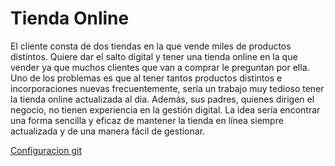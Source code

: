 # Tienda Online
El cliente consta de dos tiendas en la que vende miles de productos distintos. Quiere dar el salto digital y tener una tienda online en la que vender ya que muchos clientes que van a comprar le preguntan por ella. Uno de los problemas es que al tener tantos productos distintos e incorporaciones nuevas frecuentemente, sería un trabajo muy tedioso tener la tienda online actualizada al día. Además, sus padres, quienes dirigen el negocio, no tienen experiencia en la gestión digital. La idea sería encontrar una forma sencilla y eficaz de mantener la tienda en línea siempre actualizada y de una manera fácil de gestionar.

<a href="gitconfiguration.png">Configuracion git</a>
